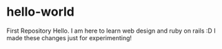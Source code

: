# hello-world
First Repository
Hello. I am here to learn web design and ruby on rails :D
I made these changes just for experimenting!
